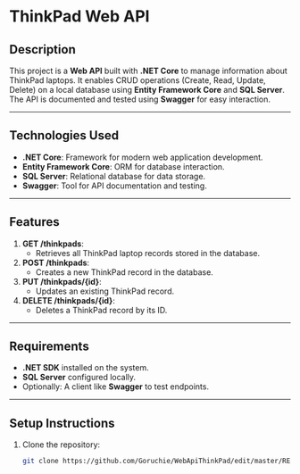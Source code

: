 # ThinkPad Web API

## Description
This project is a **Web API** built with **.NET Core** to manage information about ThinkPad laptops. It enables CRUD operations (Create, Read, Update, Delete) on a local database using **Entity Framework Core** and **SQL Server**. The API is documented and tested using **Swagger** for easy interaction.

---

## Technologies Used
- **.NET Core**: Framework for modern web application development.
- **Entity Framework Core**: ORM for database interaction.
- **SQL Server**: Relational database for data storage.
- **Swagger**: Tool for API documentation and testing.

---

## Features
1. **GET /thinkpads**:
   - Retrieves all ThinkPad laptop records stored in the database.
2. **POST /thinkpads**:
   - Creates a new ThinkPad record in the database.
3. **PUT /thinkpads/{id}**:
   - Updates an existing ThinkPad record.
4. **DELETE /thinkpads/{id}**:
   - Deletes a ThinkPad record by its ID.

---

## Requirements
- **.NET SDK** installed on the system.
- **SQL Server** configured locally.
- Optionally: A client like **Swagger** to test endpoints.

---

## Setup Instructions
1. Clone the repository:
   ```bash
   git clone https://github.com/Goruchie/WebApiThinkPad/edit/master/README.md
